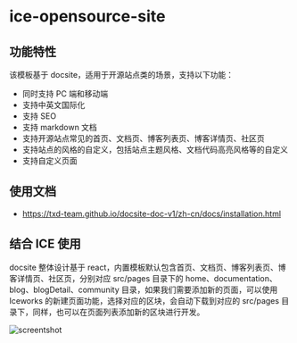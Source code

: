 # ice-opensource-site

## 功能特性

该模板基于 docsite，适用于开源站点类的场景，支持以下功能：

- 同时支持 PC 端和移动端
- 支持中英文国际化
- 支持 SEO
- 支持 markdown 文档
- 支持开源站点常见的首页、文档页、博客列表页、博客详情页、社区页
- 支持站点的风格的自定义，包括站点主题风格、文档代码高亮风格等的自定义
- 支持自定义页面

## 使用文档

- https://txd-team.github.io/docsite-doc-v1/zh-cn/docs/installation.html

## 结合 ICE 使用

docsite 整体设计基于 react，内置模板默认包含首页、文档页、博客列表页、博客详情页、社区页，分别对应 src/pages 目录下的 home、documentation、blog、blogDetail、community 目录，如果我们需要添加新的页面，可以使用 Iceworks 的新建页面功能，选择对应的区块，会自动下载到对应的 src/pages 目录下，同样，也可以在页面列表添加新的区块进行开发。

![screentshot](https://img.alicdn.com/tfs/TB1d1QqXwHqK1RjSZFEXXcGMXXa-2840-1596.png)
